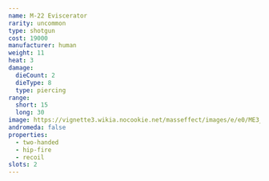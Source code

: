 ```yaml
---
name: M-22 Eviscerator
rarity: uncommon
type: shotgun
cost: 19000
manufacturer: human
weight: 11
heat: 3
damage:
  dieCount: 2
  dieType: 8
  type: piercing
range:
  short: 15
  long: 30
image: https://vignette3.wikia.nocookie.net/masseffect/images/e/e0/ME3_Eviscerator_Shotgun.png/revision/latest?cb=20120317200519
andromeda: false
properties:
  - two-handed
  - hip-fire
  - recoil
slots: 2
---
```

